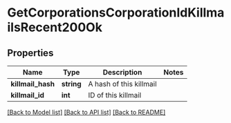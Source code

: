 # GetCorporationsCorporationIdKillmailsRecent200Ok

## Properties
Name | Type | Description | Notes
------------ | ------------- | ------------- | -------------
**killmail_hash** | **string** | A hash of this killmail | 
**killmail_id** | **int** | ID of this killmail | 

[[Back to Model list]](../README.md#documentation-for-models) [[Back to API list]](../README.md#documentation-for-api-endpoints) [[Back to README]](../README.md)


